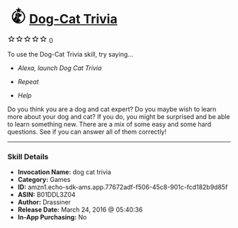 # &nbsp;<img src="skill_icon" alt="Dog-Cat Trivia icon" width="36"> [Dog-Cat Trivia](http://alexa.amazon.com/#skills/amzn1.echo-sdk-ams.app.77672adf-f506-45c8-901c-fcd182b9d85f)
![0 stars](../../images/ic_star_border_black_18dp_1x.png)![0 stars](../../images/ic_star_border_black_18dp_1x.png)![0 stars](../../images/ic_star_border_black_18dp_1x.png)![0 stars](../../images/ic_star_border_black_18dp_1x.png)![0 stars](../../images/ic_star_border_black_18dp_1x.png) 0

To use the Dog-Cat Trivia skill, try saying...

* *Alexa, launch Dog Cat Trivia*

* *Repeat*

* *Help*

Do you think you are a dog and cat expert? Do you maybe wish to learn more about your dog and cat? If you do, you might be surprised and be able to learn something new. There are a mix of some easy and some hard questions. See if you can answer all of them correctly!

***

### Skill Details

* **Invocation Name:** dog cat trivia
* **Category:** Games
* **ID:** amzn1.echo-sdk-ams.app.77672adf-f506-45c8-901c-fcd182b9d85f
* **ASIN:** B01DDL3Z04
* **Author:** Drassiner
* **Release Date:** March 24, 2016 @ 05:40:36
* **In-App Purchasing:** No
